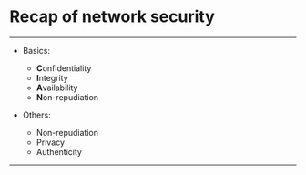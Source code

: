 # Recap of network security

---
- Basics:
    - **C**onfidentiality
    - **I**ntegrity
    - **A**vailability
    - **N**on-repudiation

- Others:
    - Non-repudiation
    - Privacy
    - Authenticity
---


